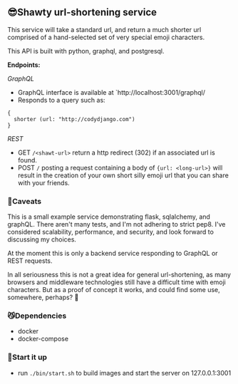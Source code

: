 ## 😎Shawty url-shortening service 

This service will take a standard url, and return a much shorter url comprised of a hand-selected set of very special emoji characters.

This API is built with python, graphql, and postgresql.

__Endpoints:__

*GraphQL*

* GraphQL interface is available at  `http://localhost:3001/graphql/
* Responds to a query such as:

```
{
  shorter (url: "http://codydjango.com")
}
```

*REST*

* GET `/<shawt-url>` return a http redirect (302) if an associated url is found.
* POST `/` posting a request containing a body of `{url: <long-url>}` will result in the creation of your own short silly emoji url that you can share with your friends.

### 🙈Caveats 

This is a small example service demonstrating flask, sqlalchemy, and graphQL. There aren't many tests,
and I'm not adhering to strict pep8. I've considered scalability, performance, and security, and
look forward to discussing my choices.

At the moment this is only a backend service responding to GraphQL or REST requests.

In all seriousness this is not a great idea for general url-shortening, as many browsers and middleware technologies still have a difficult time with emoji characters. But as a proof of concept it works, and could find some use, somewhere, perhaps? 👯

### 😼Dependencies

* docker
* docker-compose

### 🚀Start it up

* run `./bin/start.sh` to build images and start the server on 127.0.0.1:3001
